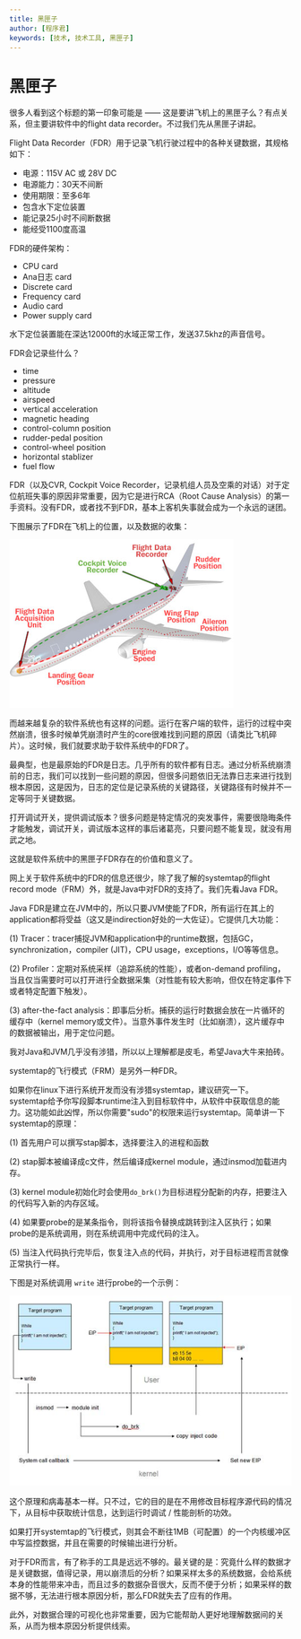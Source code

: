 ```yaml
---
title: 黑匣子
author: [程序君]
keywords: [技术, 技术工具, 黑匣子]
---
```


# 黑匣子

很多人看到这个标题的第一印象可能是 —— 这是要讲飞机上的黑匣子么？有点关系，但主要讲软件中的flight data recorder。不过我们先从黑匣子讲起。

Flight Data Recorder（FDR）用于记录飞机行驶过程中的各种关键数据，其规格如下：

* 电源：115V AC 或 28V DC
* 电源能力：30天不间断
* 使用期限：至多6年
* 包含水下定位装置
* 能记录25小时不间断数据
* 能经受1100度高温

FDR的硬件架构：

* CPU card
* Ana日志 card
* Discrete card
* Frequency card
* Audio card
* Power supply card

水下定位装置能在深达12000ft的水域正常工作，发送37.5khz的声音信号。

FDR会记录些什么？

* time
* pressure
* altitude
* airspeed
* vertical acceleration
* magnetic heading
* control-column position
* rudder-pedal position
* control-wheel position
* horizontal stablizer
* fuel flow

FDR（以及CVR, Cockpit Voice Recorder，记录机组人员及空乘的对话）对于定位航班失事的原因非常重要，因为它是进行RCA（Root Cause Analysis）的第一手资料。没有FDR，或者找不到FDR，基本上客机失事就会成为一个永远的谜团。

下图展示了FDR在飞机上的位置，以及数据的收集：

![fdr location](assets/black-box-location.jpg)

而越来越复杂的软件系统也有这样的问题。运行在客户端的软件，运行的过程中突然崩溃，很多时候单凭崩溃时产生的core很难找到问题的原因（请类比飞机碎片）。这时候，我们就要求助于软件系统中的FDR了。

最典型，也是最原始的FDR是日志。几乎所有的软件都有日志。通过分析系统崩溃前的日志，我们可以找到一些问题的原因，但很多问题依旧无法靠日志来进行找到根本原因，这是因为，日志的定位是记录系统的关键路径，关键路径有时候并不一定等同于关键数据。

打开调试开关，提供调试版本？很多问题是特定情况的突发事件，需要很隐晦条件才能触发，调试开关，调试版本这样的事后诸葛亮，只要问题不能复现，就没有用武之地。

这就是软件系统中的黑匣子FDR存在的价值和意义了。

网上关于软件系统中的FDR的信息还很少，除了我了解的systemtap的flight record mode（FRM）外，就是Java中对FDR的支持了。我们先看Java FDR。

Java FDR是建立在JVM中的，所以只要JVM使能了FDR，所有运行在其上的application都将受益（这又是indirection好处的一大佐证）。它提供几大功能：

(1) Tracer：tracer捕捉JVM和application中的runtime数据，包括GC，synchronization，compiler (JIT)，CPU usage，exceptions，I/O等等信息。

(2) Profiler：定期对系统采样（追踪系统的性能），或者on-demand profiling，当且仅当需要时可以打开进行全数据采集（对性能有较大影响，但仅在特定事件下或者特定配置下触发）。

(3) after-the-fact analysis：即事后分析。捕获的运行时数据会放在一片循环的缓存中（kernel memory或文件）。当意外事件发生时（比如崩溃），这片缓存中的数据被输出，用于定位问题。

我对Java和JVM几乎没有涉猎，所以以上理解都是皮毛，希望Java大牛来拍砖。

systemtap的飞行模式（FRM）是另外一种FDR。

如果你在linux下进行系统开发而没有涉猎systemtap，建议研究一下。systemtap给予你写段脚本runtime注入到目标软件中，从软件中获取信息的能力。这功能如此凶悍，所以你需要"sudo"的权限来运行systemtap。简单讲一下systemtap的原理：

(1) 首先用户可以撰写stap脚本，选择要注入的进程和函数

(2) stap脚本被编译成c文件，然后编译成kernel module，通过insmod加载进内存。

(3) kernel module初始化时会使用``do_brk()``为目标进程分配新的内存，把要注入的代码写入新的内存区域。

(4) 如果要probe的是某条指令，则将该指令替换成跳转到注入区执行；如果probe的是系统调用，则在系统调用中完成代码的注入。

(5) 当注入代码执行完毕后，恢复注入点的代码，并执行，对于目标进程而言就像正常执行一样。

下图是对系统调用 ``write`` 进行probe的一个示例：

![Code inject](assets/code_inject.jpg)

这个原理和病毒基本一样。只不过，它的目的是在不用修改目标程序源代码的情况下，从目标中获取统计信息，达到运行时调试 / 性能剖析的功效。

如果打开systemtap的飞行模式，则其会不断往1MB（可配置）的一个内核缓冲区中写监控数据，并且在需要的时候输出进行分析。

对于FDR而言，有了称手的工具是远远不够的。最关键的是：究竟什么样的数据才是关键数据，值得记录，用以崩溃后的分析？如果采样太多的系统数据，会给系统本身的性能带来冲击，而且过多的数据杂音很大，反而不便于分析；如果采样的数据不够，无法进行根本原因分析，那么FDR就失去了应有的作用。

此外，对数据合理的可视化也非常重要，因为它能帮助人更好地理解数据间的关系，从而为根本原因分析提供线索。
